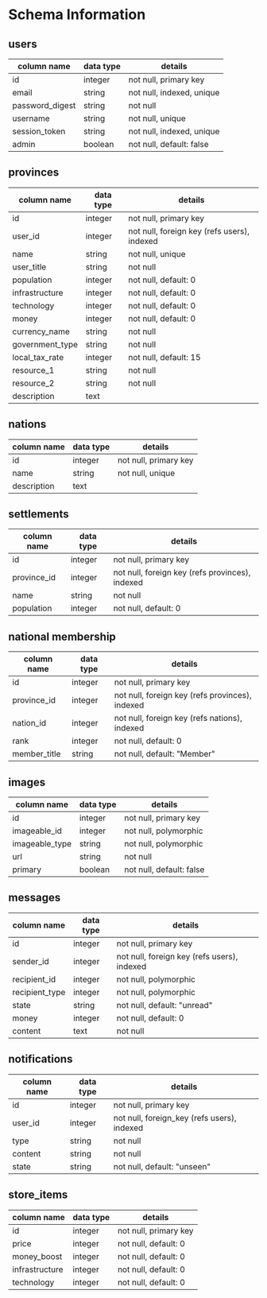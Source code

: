 # Schema Information

## users
column name     | data type | details
----------------|-----------|-----------------------
id              | integer   | not null, primary key
email           | string    | not null, indexed, unique
password_digest | string    | not null
username        | string    | not null, unique
session_token   | string    | not null, indexed, unique
admin           | boolean   | not null, default: false

## provinces
column name     | data type | details
----------------|-----------|-----------------------
id              | integer   | not null, primary key
user_id         | integer   | not null, foreign key (refs users), indexed
name            | string    | not null, unique
user_title      | string    | not null
population      | integer   | not null, default: 0
infrastructure  | integer   | not null, default: 0
technology      | integer   | not null, default: 0
money           | integer   | not null, default: 0
currency_name   | string    | not null
government_type | string    | not null
local_tax_rate  | integer   | not null, default: 15
resource_1      | string    | not null
resource_2      | string    | not null
description     | text      |

## nations
column name     | data type | details
----------------|-----------|-----------------------
id              | integer   | not null, primary key
name            | string    | not null, unique
description     | text      |

## settlements
column name     | data type | details
----------------|-----------|-----------------------
id              | integer   | not null, primary key
province_id     | integer   | not null, foreign key (refs provinces), indexed
name            | string    | not null
population      | integer   | not null, default: 0

## national membership
column name     | data type | details
----------------|-----------|-----------------------
id              | integer   | not null, primary key
province_id     | integer   | not null, foreign key (refs provinces), indexed
nation_id       | integer   | not null, foreign key (refs nations), indexed
rank            | integer   | not null, default: 0
member_title    | string    | not null, default: "Member"

## images
column name     | data type | details
----------------|-----------|-----------------------
id              | integer   | not null, primary key
imageable_id    | integer   | not null, polymorphic
imageable_type  | string    | not null, polymorphic
url             | string    | not null
primary         | boolean   | not null, default: false

## messages
column name     | data type | details
----------------|-----------|-----------------------
id              | integer   | not null, primary key
sender_id       | integer   | not null, foreign key (refs users), indexed
recipient_id    | integer   | not null, polymorphic
recipient_type  | integer   | not null, polymorphic
state           | string    | not null, default: "unread"
money           | integer   | not null, default: 0
content         | text      | not null

## notifications
column name     | data type | details
----------------|-----------|-----------------------
id              | integer   | not null, primary key
user_id         | integer   | not null, foreign_key (refs users), indexed
type            | string    | not null
content         | string    | not null
state           | string    | not null, default: "unseen"

## store_items
column name     | data type | details
----------------|-----------|-----------------------
id              | integer   | not null, primary key
price           | integer   | not null, default: 0
money_boost     | integer   | not null, default: 0
infrastructure  | integer   | not null, default: 0
technology      | integer   | not null, default: 0
